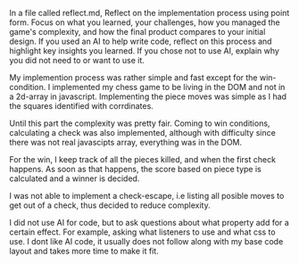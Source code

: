 In a file called reflect.md, Reflect on the implementation process using point form. Focus on what you learned,
your challenges, how you managed the game's complexity, and how the final product compares to your initial
design. If you used an AI to help write code, reflect on this process and highlight key insights you learned. If you
chose not to use AI, explain why you did not need to or want to use it.

My implemention process was rather simple and fast except for the win-condition.
I implemented my chess game to be living in the DOM and not in a 2d-array in javascript.
Implementing the piece moves was simple as I had the squares identified with corrdinates.

Until this part the complexity was pretty fair. Coming to win conditions, calculating a check
was also implemented, although with difficulty since there was not real javascipts array,
everything was in the DOM.

For the win, I keep track of all the pieces killed, and when the first check happens. As soon as
that happens, the score based on piece type is calculated and a winner is decided.

I was not able to implement a check-escape, i.e listing all posible moves to get out of a check,
thus decided to reduce complexity.

I did not use AI for code, but to ask questions about what property add for a certain effect. For
example, asking what listeners to use and what css to use. I dont like AI code, it usually does not
follow along with my base code layout and takes more time to make it fit.
